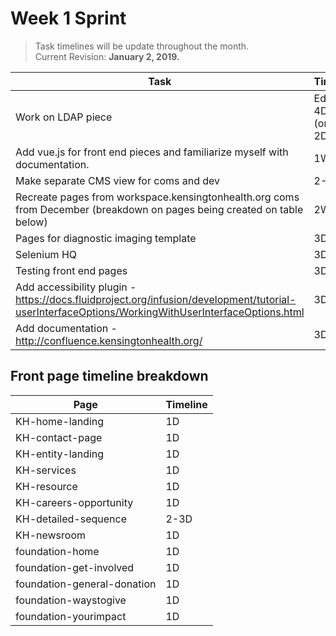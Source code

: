 # Week 1 Sprint 

> Task timelines will be update throughout the month. <br>
> Current Revision: **January 2, 2019.**

Task | Timeline
-----|---------
Work on LDAP piece | Edited -> 4D (original 2D)
Add vue.js for front end pieces and familiarize myself with documentation. | 1W
Make separate CMS view for coms and dev | 2-3D
Recreate pages from workspace.kensingtonhealth.org coms from December (breakdown on pages being created on table below) | 2W
Pages for diagnostic imaging template | 3D 
Selenium HQ | 3D
Testing front end pages | 3D
Add accessibility plugin - https://docs.fluidproject.org/infusion/development/tutorial-userInterfaceOptions/WorkingWithUserInterfaceOptions.html | 3D
Add documentation - http://confluence.kensingtonhealth.org/ | 3D

## Front page timeline breakdown

Page | Timeline
-----|---------
KH-home-landing | 1D
KH-contact-page | 1D
KH-entity-landing | 1D
KH-services | 1D
KH-resource | 1D
KH-careers-opportunity | 1D
KH-detailed-sequence | 2-3D
KH-newsroom | 1D
foundation-home | 1D
foundation-get-involved | 1D
foundation-general-donation | 1D
foundation-waystogive | 1D
foundation-yourimpact | 1D
